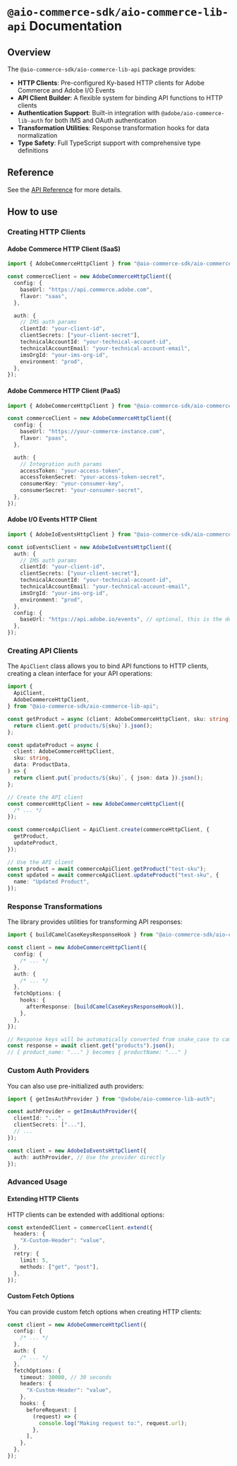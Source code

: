 # `@aio-commerce-sdk/aio-commerce-lib-api` Documentation

## Overview

The `@aio-commerce-sdk/aio-commerce-lib-api` package provides:

- **HTTP Clients**: Pre-configured Ky-based HTTP clients for Adobe Commerce and Adobe I/O Events
- **API Client Builder**: A flexible system for binding API functions to HTTP clients
- **Authentication Support**: Built-in integration with `@adobe/aio-commerce-lib-auth` for both IMS and OAuth authentication
- **Transformation Utilities**: Response transformation hooks for data normalization
- **Type Safety**: Full TypeScript support with comprehensive type definitions

## Reference

See the [API Reference](./api-reference/README.md) for more details.

## How to use

### Creating HTTP Clients

#### Adobe Commerce HTTP Client (SaaS)

```typescript
import { AdobeCommerceHttpClient } from "@aio-commerce-sdk/aio-commerce-lib-api";

const commerceClient = new AdobeCommerceHttpClient({
  config: {
    baseUrl: "https://api.commerce.adobe.com",
    flavor: "saas",
  },

  auth: {
    // IMS auth params
    clientId: "your-client-id",
    clientSecrets: ["your-client-secret"],
    technicalAccountId: "your-technical-account-id",
    technicalAccountEmail: "your-technical-account-email",
    imsOrgId: "your-ims-org-id",
    environment: "prod",
  },
});
```

#### Adobe Commerce HTTP Client (PaaS)

```typescript
import { AdobeCommerceHttpClient } from "@aio-commerce-sdk/aio-commerce-lib-api";

const commerceClient = new AdobeCommerceHttpClient({
  config: {
    baseUrl: "https://your-commerce-instance.com",
    flavor: "paas",
  },

  auth: {
    // Integration auth params
    accessToken: "your-access-token",
    accessTokenSecret: "your-access-token-secret",
    consumerKey: "your-consumer-key",
    consumerSecret: "your-consumer-secret",
  },
});
```

#### Adobe I/O Events HTTP Client

```typescript
import { AdobeIoEventsHttpClient } from "@aio-commerce-sdk/aio-commerce-lib-api";

const ioEventsClient = new AdobeIoEventsHttpClient({
  auth: {
    // IMS auth params
    clientId: "your-client-id",
    clientSecrets: ["your-client-secret"],
    technicalAccountId: "your-technical-account-id",
    technicalAccountEmail: "your-technical-account-email",
    imsOrgId: "your-ims-org-id",
    environment: "prod",
  },
  config: {
    baseUrl: "https://api.adobe.io/events", // optional, this is the default
  },
});
```

### Creating API Clients

The `ApiClient` class allows you to bind API functions to HTTP clients, creating a clean interface for your API operations:

```typescript
import {
  ApiClient,
  AdobeCommerceHttpClient,
} from "@aio-commerce-sdk/aio-commerce-lib-api";

const getProduct = async (client: AdobeCommerceHttpClient, sku: string) => {
  return client.get(`products/${sku}`).json();
};

const updateProduct = async (
  client: AdobeCommerceHttpClient,
  sku: string,
  data: ProductData,
) => {
  return client.put(`products/${sku}`, { json: data }).json();
};

// Create the API client
const commerceHttpClient = new AdobeCommerceHttpClient({
  /* ... */
});

const commerceApiClient = ApiClient.create(commerceHttpClient, {
  getProduct,
  updateProduct,
});

// Use the API client
const product = await commerceApiClient.getProduct("test-sku");
const updated = await commerceApiClient.updateProduct("test-sku", {
  name: "Updated Product",
});
```

### Response Transformations

The library provides utilities for transforming API responses:

```typescript
import { buildCamelCaseKeysResponseHook } from "@aio-commerce-sdk/aio-commerce-lib-api/utils/transformations";

const client = new AdobeCommerceHttpClient({
  config: {
    /* ... */
  },
  auth: {
    /* ... */
  },
  fetchOptions: {
    hooks: {
      afterResponse: [buildCamelCaseKeysResponseHook()],
    },
  },
});

// Response keys will be automatically converted from snake_case to camelCase
const response = await client.get("products").json();
// { product_name: "..." } becomes { productName: "..." }
```

### Custom Auth Providers

You can also use pre-initialized auth providers:

```typescript
import { getImsAuthProvider } from "@adobe/aio-commerce-lib-auth";

const authProvider = getImsAuthProvider({
  clientId: "...",
  clientSecrets: ["..."],
  // ...
});

const client = new AdobeIoEventsHttpClient({
  auth: authProvider, // Use the provider directly
});
```

### Advanced Usage

#### Extending HTTP Clients

HTTP clients can be extended with additional options:

```typescript
const extendedClient = commerceClient.extend({
  headers: {
    "X-Custom-Header": "value",
  },
  retry: {
    limit: 5,
    methods: ["get", "post"],
  },
});
```

#### Custom Fetch Options

You can provide custom fetch options when creating HTTP clients:

```typescript
const client = new AdobeCommerceHttpClient({
  config: {
    /* ... */
  },
  auth: {
    /* ... */
  },
  fetchOptions: {
    timeout: 30000, // 30 seconds
    headers: {
      "X-Custom-Header": "value",
    },
    hooks: {
      beforeRequest: [
        (request) => {
          console.log("Making request to:", request.url);
        },
      ],
    },
  },
});
```
